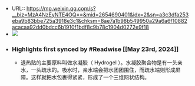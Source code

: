 - URL:: https://mp.weixin.qq.com/s?__biz=MzA4NzEyNTE4OQ==&mid=2654690401&idx=2&sn=a3c3dfa253eba9b83bbe725a3918e3c1&chksm=8ae7a1b98b549950a29a6a6f10882acacaa92dd0bdcc6b1910f1bdf8c9b78c1904d0272e9f18
- ![](https://readwise-assets.s3.amazonaws.com/static/images/article3.5c705a01b476.png)
- ### Highlights first synced by #Readwise [[May 23rd, 2024]]
    - 退热贴的主要原料叫做水凝胶（ Hydrogel ）。水凝胶聚合物是有一头亲水，一头疏水的。吸水时，亲水端会把水团团围住，而疏水端则形成屏障。这样就把水包裹得紧紧，形成了一个三维网状结构。
